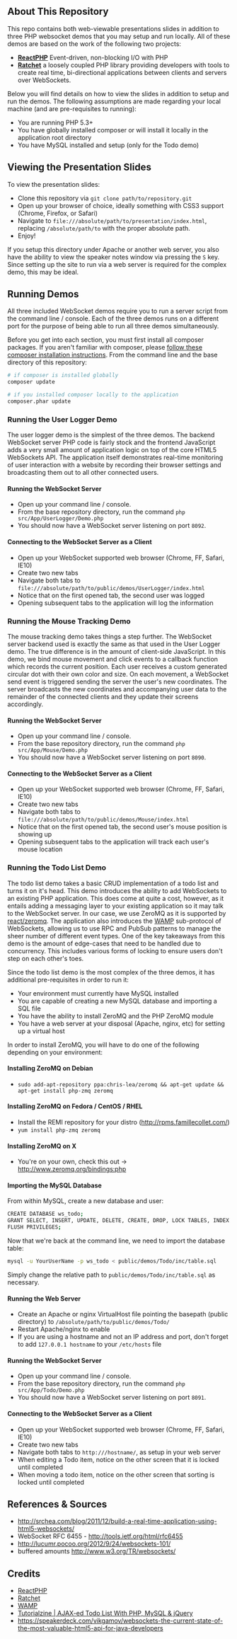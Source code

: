 ## About This Repository ##

This repo contains both web-viewable presentations slides in addition to three
PHP websocket demos that you may setup and run locally. All of these demos are
based on the work of the following two projects:

* **[ReactPHP](http://reactphp.org/)** Event-driven, non-blocking I/O with PHP
* **[Ratchet](http://socketo.me/)** a loosely coupled PHP library providing developers with tools to create real time, bi-directional applications between clients and servers over WebSockets.

Below you will find details on how to view the slides in addition to setup and
run the demos. The following assumptions are made regarding your local machine
(and are pre-requisites to running):

* You are running PHP 5.3+
* You have globally installed composer or will install it locally in the application root directory
* You have MySQL installed and setup (only for the Todo demo)

## Viewing the Presentation Slides ##

To view the presentation slides:

* Clone this repository via `git clone path/to/repository.git`
* Open up your browser of choice, ideally something with CSS3 support (Chrome, Firefox, or Safari)
* Navigate to `file:///absolute/path/to/presentation/index.html`, replacing `/absolute/path/to` with the proper absolute path.
* Enjoy!

If you setup this directory under Apache or another web server, you also have the
ability to view the speaker notes window via pressing the `S` key. Since setting
up the site to run via a web server is required for the complex demo, this may
be ideal.

## Running Demos ##

All three included WebSocket demos require you to run a server script from the
command line / console. Each of the three demos runs on a different port for
the purpose of being able to run all three demos simultaneously.

Before you get into each section, you must first install all composer packages.
If you aren't familiar with composer, please [follow these composer installation instructions](https://github.com/composer/composer).
From the command line and the base directory of this repository:

```bash
# if composer is installed globally
composer update

# if you installed composer locally to the application
composer.phar update
```

### Running the User Logger Demo ###

The user logger demo is the simplest of the three demos. The backend WebSocket
server PHP code is fairly stock and the frontend JavaScript adds a very small
amount of application logic on top of the core HTML5 WebSockets API. The application
itself demonstrates real-time monitoring of user interaction with a website by
recording their browser settings and broadcasting them out to all other connected
users.

#### Running the WebSocket Server ####

* Open up your command line / console.
* From the base repository directory, run the command `php src/App/UserLogger/Demo.php`
* You should now have a WebSocket server listening on port `8092`.

#### Connecting to the WebSocket Server as a Client ####

* Open up your WebSocket supported web browser (Chrome, FF, Safari, IE10)
* Create two new tabs
* Navigate both tabs to `file:///absolute/path/to/public/demos/UserLogger/index.html`
* Notice that on the first opened tab, the second user was logged
* Opening subsequent tabs to the application will log the information

### Running the Mouse Tracking Demo ###

The mouse tracking demo takes things a step further. The WebSocket server backend
used is exactly the same as that used in the User Logger demo. The true difference
is in the amount of client-side JavaScript. In this demo, we bind mouse movement
and click events to a callback function which records the current position. Each
user receives a custom generated circular dot with their own color and size. On
each movement, a WebSocket send event is triggered sending the server the user's
new coordinates. The server broadcasts the new coordinates and accompanying user
data to the remainder of the connected clients and they update their screens
accordingly.

#### Running the WebSocket Server ####

* Open up your command line / console.
* From the base repository directory, run the command `php src/App/Mouse/Demo.php`
* You should now have a WebSocket server listening on port `8090`.

#### Connecting to the WebSocket Server as a Client ####

* Open up your WebSocket supported web browser (Chrome, FF, Safari, IE10)
* Create two new tabs
* Navigate both tabs to `file:///absolute/path/to/public/demos/Mouse/index.html`
* Notice that on the first opened tab, the second user's mouse position is showing up
* Opening subsequent tabs to the application will track each user's mouse location

### Running the Todo List Demo ###

The todo list demo takes a basic CRUD implementation of a todo list and turns it
on it's head. This demo introduces the ability to add WebSockets to an existing
PHP application. This does come at quite a cost, however, as it entails adding
a messaging layer to your existing application so it may talk to the WebSocket
server. In our case, we use ZeroMQ as it is supported by [react/zeromq](https://github.com/reactphp/zmq).
The application also introduces the [WAMP](http://wamp.ws) sub-protocol of WebSockets,
allowing us to use RPC and PubSub patterns to manage the sheer number of different
event types. One of the key takeaways from this demo is the amount of edge-cases
that need to be handled due to concurrency. This includes various forms of locking
to ensure users don't step on each other's toes.

Since the todo list demo is the most complex of the three demos, it has additional
pre-requisites in order to run it:

* Your environment must currently have MySQL installed
* You are capable of creating a new MySQL database and importing a SQL file
* You have the ability to install ZeroMQ and the PHP ZeroMQ module
* You have a web server at your disposal (Apache, nginx, etc) for setting up a virtual host

In order to install ZeroMQ, you will have to do one of the following depending on your environment:

#### Installing ZeroMQ on Debian ####
* `sudo add-apt-repository ppa:chris-lea/zeromq && apt-get update && apt-get install php-zmq zeromq`

#### Installing ZeroMQ on Fedora / CentOS / RHEL ####
* Install the REMI repository for your distro (http://rpms.famillecollet.com/)
* `yum install php-zmq zeromq`

#### Installing ZeroMQ on X ####
* You're on your own, check this out -> http://www.zeromq.org/bindings:php

#### Importing the MySQL Database ####
From within MySQL, create a new database and user:

```bash
CREATE DATABASE ws_todo;
GRANT SELECT, INSERT, UPDATE, DELETE, CREATE, DROP, LOCK TABLES, INDEX ON 'ws_todo'.* TO 'ws_todo'@localhost IDENTIFIED BY 'somuchtodo';
FLUSH PRIVILEGES;
```
Now that we're back at the command line, we need to import the database table:

```bash
mysql -u YourUserName -p ws_todo < public/demos/Todo/inc/table.sql
```

Simply change the relative path to `public/demos/Todo/inc/table.sql` as necessary.

#### Running the Web Server ####

* Create an Apache or nginx VirtualHost file pointing the basepath (public directory) to `/absolute/path/to/public/demos/Todo/`
* Restart Apache/nginx to enable
* If you are using a hostname and not an IP address and port, don't forget to add `127.0.0.1 hostname` to your `/etc/hosts` file

#### Running the WebSocket Server ####

* Open up your command line / console.
* From the base repository directory, run the command `php src/App/Todo/Demo.php`
* You should now have a WebSocket server listening on port `8091`.

#### Connecting to the WebSocket Server as a Client ####

* Open up your WebSocket supported web browser (Chrome, FF, Safari, IE10)
* Create two new tabs
* Navigate both tabs to `http:///hostname/`, as setup in your web server
* When editing a Todo item, notice on the other screen that it is locked until completed
* When moving a todo item, notice on the other screen that sorting is locked until completed

## References &amp; Sources ##

* http://srchea.com/blog/2011/12/build-a-real-time-application-using-html5-websockets/
* WebSocket RFC 6455 - http://tools.ietf.org/html/rfc6455
* http://lucumr.pocoo.org/2012/9/24/websockets-101/
* buffered amounts http://www.w3.org/TR/websockets/


## Credits ##

* [ReactPHP](http://reactphp.org/)
* [Ratchet](http://socketo.me/)
* [WAMP](http://wamp.ws)
* [Tutorialzine | AJAX-ed Todo List With PHP, MySQL & jQuery](http://tutorialzine.com/2010/03/ajax-todo-list-jquery-php-mysql-css/)
* https://speakerdeck.com/vikgamov/websockets-the-current-state-of-the-most-valuable-html5-api-for-java-developers
